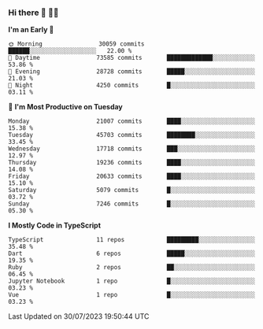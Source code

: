 ### Hi there 👋 🧑‍💻



<!--START_SECTION:waka-->
**I'm an Early 🐤** 

```text
🌞 Morning                30059 commits       ██████░░░░░░░░░░░░░░░░░░░   22.00 % 
🌆 Daytime                73585 commits       █████████████░░░░░░░░░░░░   53.86 % 
🌃 Evening                28728 commits       █████░░░░░░░░░░░░░░░░░░░░   21.03 % 
🌙 Night                  4250 commits        █░░░░░░░░░░░░░░░░░░░░░░░░   03.11 % 
```
📅 **I'm Most Productive on Tuesday** 

```text
Monday                   21007 commits       ████░░░░░░░░░░░░░░░░░░░░░   15.38 % 
Tuesday                  45703 commits       ████████░░░░░░░░░░░░░░░░░   33.45 % 
Wednesday                17718 commits       ███░░░░░░░░░░░░░░░░░░░░░░   12.97 % 
Thursday                 19236 commits       ████░░░░░░░░░░░░░░░░░░░░░   14.08 % 
Friday                   20633 commits       ████░░░░░░░░░░░░░░░░░░░░░   15.10 % 
Saturday                 5079 commits        █░░░░░░░░░░░░░░░░░░░░░░░░   03.72 % 
Sunday                   7246 commits        █░░░░░░░░░░░░░░░░░░░░░░░░   05.30 % 
```


**I Mostly Code in TypeScript** 

```text
TypeScript               11 repos            █████████░░░░░░░░░░░░░░░░   35.48 % 
Dart                     6 repos             █████░░░░░░░░░░░░░░░░░░░░   19.35 % 
Ruby                     2 repos             ██░░░░░░░░░░░░░░░░░░░░░░░   06.45 % 
Jupyter Notebook         1 repo              █░░░░░░░░░░░░░░░░░░░░░░░░   03.23 % 
Vue                      1 repo              █░░░░░░░░░░░░░░░░░░░░░░░░   03.23 % 
```




 Last Updated on 30/07/2023 19:50:44 UTC
<!--END_SECTION:waka-->


